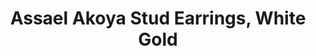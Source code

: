 ---
title: Assael Akoya Stud Earrings, White Gold
description: |
  Pearl Earring Studs are a Jewelry Essential for every woman. Assael Akoya Stud Earrings have an incredible luster, complimented by cream and rose overtones.
specs: |
  Akoya Pearls Stud Earrings pictured, 8.0 - 8.5mm with 18k White Gold posts. Also available in 18K Yellow Gold, with pearl sizes ranging from 6.5mm - 10.0mm.
images:
  - assael-akoya-stud-earrings-white-gold.jpg
category: Akoya
order: 11
tags:
---